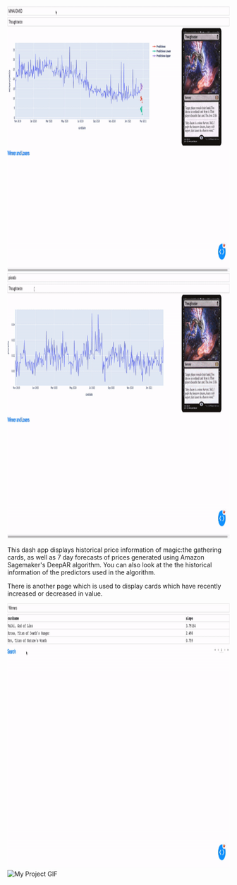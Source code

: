 <!-- ![screen-gif](./ezgif.com-gif-maker.gif)

I have deployed this dashboard to the web using Amazon ECR/ECS but it isn't "always on" because of the cost. Contact me at dsulliv400@gmail.com if you would like to try it out for yourself.

![screen-gif](./ezgif.com-gif-maker1.gif) -->

<img src="./gifs/ezgif.com-gif-maker.gif" alt="My Project GIF" width="900" height="600">

<img src="./gifs/ezgif.com-gif-maker1.gif" alt="My Project GIF" width="900" height="600">

This dash app displays historical price information of magic:the gathering cards,
as well as 7 day forecasts of prices generated using Amazon Sagemaker's DeepAR
algorithm. You can also look at the the historical information of the predictors
used in the algorithm.

<!-- ![screen-gif](./ezgif.com-gif-maker2.gif) -->

There is another page which is used to display cards which have recently increased
or decreased in value.

<img src="./gifs/ezgif.com-gif-maker2.gif" alt="My Project GIF" width="900" height="600">

<img src="./gifs/ezgif.com-gif-maker3.gif" alt="My Project GIF" width="900" height="600">
